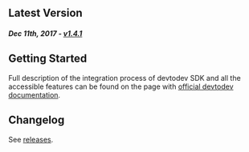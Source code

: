 Latest Version 
--------------
##### _Dec 11th, 2017_ - [v1.4.1](https://github.com/devtodev-analytics/macos-sdk/releases/latest)

Getting Started
---------------
Full description of the integration process of devtodev SDK and all the accessible features can be found on the page with [official devtodev documentation](https://www.devtodev.com/help/99).

Changelog
---------
See [releases](https://github.com/devtodev-analytics/macos-sdk/releases).
